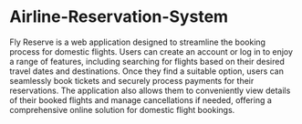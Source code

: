 # Airline-Reservation-System

Fly Reserve is a web application designed to streamline the booking process for domestic flights. Users can create an account or log in to enjoy a range of features, including searching for flights based on their desired travel dates and destinations. Once they find a suitable option, users can seamlessly book tickets and securely process payments for their reservations.  The application also allows them to conveniently view details of their booked flights and manage cancellations if needed, offering a comprehensive online solution for domestic flight bookings. 

